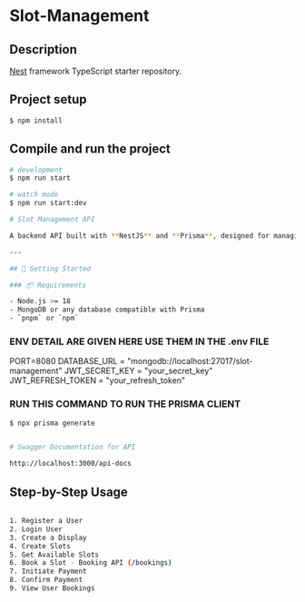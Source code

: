 # Slot-Management

## Description

[Nest](https://github.com/nestjs/nest) framework TypeScript starter repository.

## Project setup

```bash
$ npm install
```

## Compile and run the project

```bash
# development
$ npm run start

# watch mode
$ npm run start:dev

# Slot Management API

A backend API built with **NestJS** and **Prisma**, designed for managing users, slots, displays, bookings, and payments.

---

## 🚀 Getting Started

### 📦 Requirements

- Node.js >= 18
- MongoDB or any database compatible with Prisma
- `pnpm` or `npm`

```

### ENV DETAIL ARE GIVEN HERE USE THEM IN THE .env FILE

PORT=8080
DATABASE_URL = "mongodb://localhost:27017/slot-management"
JWT_SECRET_KEY = "your_secret_key"
JWT_REFRESH_TOKEN = "your_refresh_token"

### RUN THIS COMMAND TO RUN THE PRISMA CLIENT

```bash
$ npx prisma generate


# Swagger Documentation for API

http://localhost:3000/api-docs

```

## Step-by-Step Usage

```bash

1. Register a User
2. Login User
3. Create a Display
4. Create Slots
5. Get Available Slots
6. Book a Slot - Booking API (/bookings)
7. Initiate Payment
8. Confirm Payment
9. View User Bookings

```
